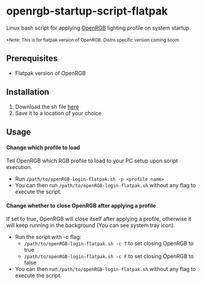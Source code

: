 # openrgb-startup-script-flatpak
Linux bash script for applying [OpenRGB](https://openrgb.org/) lighting profile on system startup. \
\
<sup>*Note: This is for flatpak version of OpenRGB. Distro specific version coming soom.</sup>

## Prerequisites
* Flatpak version of OpenRGB

## Installation
1. Download the sh file [here](https://github.com/JiayuanWen/openrgb-startup-script-flatpak/releases)
2. Save it to a location of your choice

## Usage
#### Change which profile to load
Tell OpenRGB which RGB profile to load to your PC setup upon script execution.
* Run ```/path/to/openRGB-login-flatpak.sh -p <profile name>```
* You can then run `/path/to/openRGB-login-flatpak.sh` without any flag to execute the script.

#### Change whether to close OpenRGB after applying a profile
If set to true, OpenRGB will close itself after applying a profile, otherwise it will keep running in the background (You can see system tray icon).
* Run the script with -c flag:
  *   ```/path/to/openRGB-login-flatpak.sh -c T``` to set closing OpenRGB to true
  *   ```/path/to/openRGB-login-flatpak.sh -c F``` to set closing OpenRGB to false
* You can then run `/path/to/openRGB-login-flatpak.sh` without any flag to execute the script.

